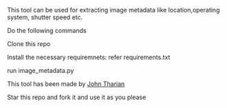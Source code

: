 This tool can be used for extracting image metadata like location,operating system,
shutter speed etc. 

Do the following commands

Clone this repo

Install the necessary requiremnets: refer requirements.txt

run image_metadata.py

This tool has been made by [John Tharian](github.com/johntharian)

Star this repo and fork it and use it as you please
